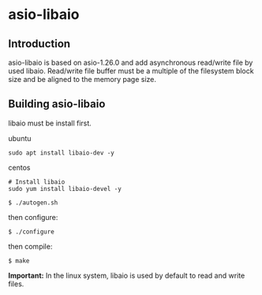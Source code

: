 asio-libaio
=======

Introduction
------------

asio-libaio is based on asio-1.26.0 and add asynchronous read/write file 
by used libaio. Read/write file buffer must be a multiple of the filesystem 
block size and be aligned to the memory page size.

Building asio-libaio
--------------------
libaio must be install first. 

ubuntu

```shell
sudo apt install libaio-dev -y
```

centos

```shell
# Install libaio
sudo yum install libaio-devel -y
```

```
$ ./autogen.sh
```

then configure:

```
$ ./configure
```
then compile:

```
$ make
```

**Important:**
In the linux system, libaio is used by default to read and write files.
